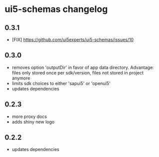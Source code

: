 # ui5-schemas changelog

## 0.3.1

* [FIX] https://github.com/ui5experts/ui5-schemas/issues/10

## 0.3.0

* removes option 'outputDir' in favor of app data directory. Advantage: files only stored once per sdk/version, files not stored in project anymore
* limits sdk choices to either 'sapui5' or 'openui5' 
* updates dependencies 

## 0.2.3

* more proxy docs
* adds shiny new logo

## 0.2.2

* updates dependencies
